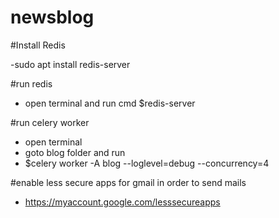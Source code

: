 # newsblog


#Install Redis

-sudo apt install redis-server

#run redis
- open terminal and run cmd $redis-server

#run celery worker

- open terminal
- goto blog folder and run 
- $celery worker -A blog --loglevel=debug --concurrency=4

#enable less secure apps for gmail in order to send mails
- https://myaccount.google.com/lesssecureapps